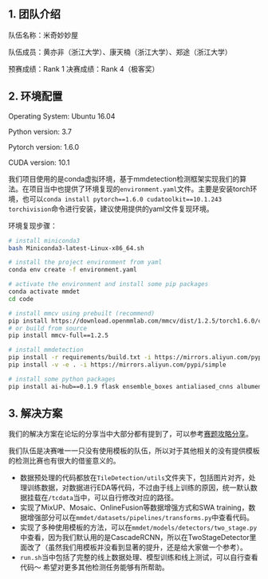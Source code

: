 ## 1. 团队介绍

队伍名称：米奇妙妙屋

队伍成员：黄亦非（浙江大学）、康天楠（浙江大学）、郑途（浙江大学）

预赛成绩：Rank 1
决赛成绩：Rank 4（极客奖）

## 2. 环境配置

Operating System: Ubuntu 16.04

Python version: 3.7

Pytorch version: 1.6.0

CUDA version: 10.1

我们项目使用的是conda虚拟环境，基于mmdetection检测框架实现我们的算法。在项目当中也提供了环境复现的`environment.yaml`文件。主要是安装torch环境，也可以`conda install pytorch==1.6.0 cudatoolkit==10.1.243 torchivision`命令进行安装，建议使用提供的yaml文件复现环境。

环境复现步骤：
```bash
# install miniconda3
bash Miniconda3-latest-Linux-x86_64.sh

# install the project environment from yaml
conda env create -f environment.yaml

# activate the environment and install some pip packages
conda activate mmdet
cd code

# install mmcv using prebuilt (recommend)
pip install https://download.openmmlab.com/mmcv/dist/1.2.5/torch1.6.0/cu101/mmcv_full-1.2.5%2Btorch1.6.0%2Bcu101-cp37-cp37m-manylinux1_x86_64.whl -i https://mirrors.aliyun.com/pypi/simple
# or build from source
pip install mmcv-full==1.2.5

# install mmdetection
pip install -r requirements/build.txt -i https://mirrors.aliyun.com/pypi/simple
pip install -v -e . -i https://mirrors.aliyun.com/pypi/simple

# install some python packages
pip install ai-hub==0.1.9 flask ensemble_boxes antialiased_cnns albumentations -i https://mirrors.aliyun.com/pypi/simple
```

## 3. 解决方案

我们的解决方案在论坛的分享当中大部分都有提到了，可以参考[赛题攻略分享](https://tianchi.aliyun.com/forum/postDetail?spm=5176.12586969.1002.6.d1a658efxcMRe9&postId=196094)。

我们队伍是决赛唯一一只没有使用模板的队伍，所以对于其他相关的没有提供模板的检测比赛也有很大的借鉴意义的。

- 数据预处理的代码都放在`TileDetection/utils`文件夹下，包括图片对齐，处理训练数据，对数据进行EDA等代码，不过由于线上训练的原因，统一默认数据挂载在`/tcdata`当中，可以自行修改对应的路径。
- 实现了MixUP、Mosaic、OnlineFusion等数据增强方式和SWA training，数据增强部分可以在`mmdet/datasets/pipelines/transforms.py`中查看代码。
- 实现了多种使用模板的方法，可以在`mmdet/models/detectors/two_stage.py`中查看，因为我们默认用的是CascadeRCNN，所以在TwoStageDetector里面改了（虽然我们用模板并没看到显著的提升，还是给大家做一个参考）。
- `run.sh`当中包括了完整的线上数据处理、模型训练和线上测试，可以自行查看代码～ 希望对更多其他检测任务能够有所帮助。
